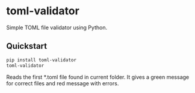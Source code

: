 # toml-validator

Simple TOML file validator using Python.

## Quickstart

```sh
pip install toml-validator
toml-validator
```

Reads the first *.toml file found in current folder. It gives a green message for correct files and red message with errors.
